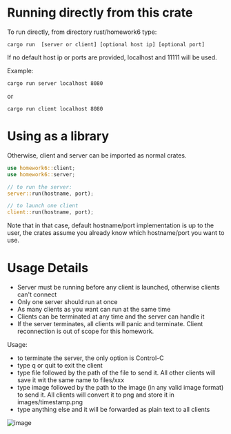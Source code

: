 # Running directly from this crate

To run directly, from directory rust/homework6 type: 

```
cargo run  [server or client] [optional host ip] [optional port] 
```
If no default host ip or ports are provided, localhost and 11111 will be used. 

Example: 

```
cargo run server localhost 8080
```
or 

```
cargo run client localhost 8080
```

# Using as a library

Otherwise, client and server can be imported as normal crates. 

```rust
use homework6::client;
use homework6::server;

// to run the server:
server::run(hostname, port);

// to launch one client
client::run(hostname, port);
```
Note that in that case, default hostname/port implementation is up to the user, the crates assume you already know which hostname/port you want to use. 

# Usage Details

 - Server must be running before any client is launched, otherwise clients can't connect
 - Only one server should run at once
 - As many clients as you want can run at the same time
 - Clients can be terminated at any time and the server can handle it
 - If the server terminates, all clients will panic and terminate. Client reconnection is out of scope for this homework. 

Usage: 
- to terminate the server, the only option is Control-C
- type q or quit to exit the client
- type file followed by the path of the file to send it. All other clients will save it wit the same name to files/xxx
- type image followed by the path to the image (in any valid image format) to send it. All clients will convert it to png and store it in images/timestamp.png
- type anything else and it will be forwarded as plain text to all clients

![image](https://github.com/Hugoargui/rust/assets/6458679/7d425d30-f50b-45c8-abec-58748f4ff258)


